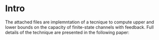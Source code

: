# Intro
The attached files are implemntation of a tecnique to compute upper and lower bounds on the capacity of finite-state channels with feedback. Full details of the technique are presented in the following paper:

